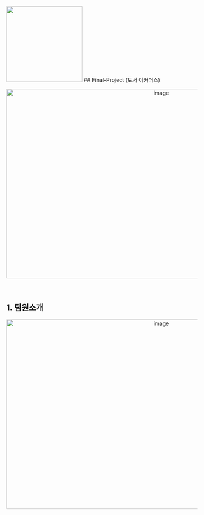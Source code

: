<img width="200" src="https://user-images.githubusercontent.com/95892601/199779347-40e4e48f-90a0-481c-b6e2-3a00c86d974a.png">
## Final-Project (도서 이커머스)
<p align="center"><img width="800" height="500" alt="image" src="https://user-images.githubusercontent.com/95892601/204135649-647c8453-bbb4-401c-bcf4-f22c00b5cac3.png"></p>

</br>


## 1. 팀원소개
<p align="center"><img width="800" height="500" alt="image" src="https://user-images.githubusercontent.com/95892601/204135830-49452feb-523f-4de5-82c3-4d9c969137cd.png"></p>
